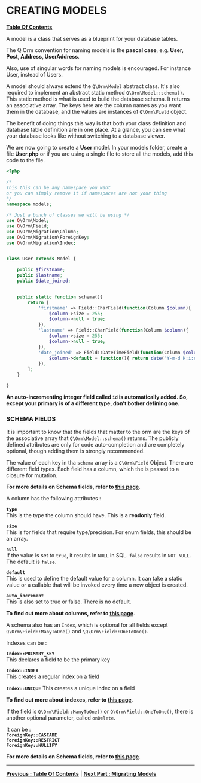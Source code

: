 
# CREATING MODELS  

**[ Table Of Contents ](toc.md)**


A model is a class that serves as a blueprint for your database tables.

The Q Orm convention for naming models is the **pascal case**, e.g. **User, Post, Address, UserAddress**.

Also, use of singular words for naming models is encouraged. For instance User, instead of Users.

A model should always extend the `Q\Orm\Model` abstract class. It's also required to implement an abstract static method `Q\Orm\Model::schema()`. This static method is what is used to build the database schema. It returns an associative array. The keys here are the column names as you want them in the database, and the values are instances of `Q\Orm\Field` object.  

The benefit of doing things this way is that both your class definition and database table definition are in one place. At a glance, you can see what your database looks like without switching to a database viewer.

We are now going to create a **User** model. In your models folder, create a file **User.php** or if you are using a single file to store all the models, add this code to the file.

```php
<?php

/* 
This this can be any namespace you want 
or you can simply remove it if namespaces are not your thing
*/
namespace models;

/* Just a bunch of classes we will be using */
use Q\Orm\Model;
use Q\Orm\Field;
use Q\Orm\Migration\Column;
use Q\Orm\Migration\ForeignKey;
use Q\Orm\Migration\Index;


class User extends Model {

	public $firstname;
	public $lastname;	
	public $date_joined;


	public static function schema(){
		return [
			'firstname' => Field::CharField(function(Column $column){				
				$column->size = 255;
				$column->null = true;
			}),
			'lastname' => Field::CharField(function(Column $column){				
				$column->size = 255;
				$column->null = true;
			}),
			'date_joined' => Field::DateTimeField(function(Column $column){				
				$column->default = function(){ return date("Y-m-d H:i:s"); };
			}),			
		];
	}

}

```

**An auto-incrementing integer field called `id` is automatically added. So, except your primary is of a different type, don't bother defining one.**

### SCHEMA FIELDS

It is important to know that the fields that matter to the orm are the keys of the associative array that `Q\Orm\Model::schema()` returns. The publicly defined attributes are only for code auto-completion and are completely optional, though adding them is strongly recommended.

The value of each key in tha `schema` array is a `Q\Orm\Field` Object. There are different field types. Each field has a column, which the is passed to a closure for mutation.

**For more details on Schema fields, refer to [this page](../partials/schema_fields.md)**.

A column has the following attributes : 

**`type`**  
This is the type the column should have. This is a **readonly** field.

**`size`**  
This is for fields that require type/precision. For enum fields, this should be an array.

**`null`**  
If the value is set to `true`, it results in `NULL` in SQL. `false` results in `NOT NULL`. The default is `false`.

**`default`**  
This is used to define the default value for a column. It can take a static value or a callable that will be invoked every time a new object is created.

**`auto_increment`**  
This is also set to true or false. There is no default.

**To find out more about columns, refer to [this page](../partials/column.md)**.  


A schema also has an `Index`, which is optional for all fields except `Q\Orm\Field::ManyToOne()` and `\Q\Orm\Field::OneToOne()`.

Indexes can be :

**`Index::PRIMARY_KEY`**  
This declares a field to be the primary key

**`Index::INDEX`**  
This creates a regular index on a field

**`Index::UNIQUE`**
This creates a unique index on a field 

**To find out more about indexes, refer to [this page](../partials/indexes.md)**. 

If the field is `Q\Orm\Field::ManyToOne()` or `Q\Orm\Field::OneToOne()`, there is another optional parameter, called `onDelete`.

It can be :   
**`ForeignKey::CASCADE`**  
**`ForeignKey::RESTRICT`**  
**`ForeignKey::NULLIFY`**

**For more details on Schema fields, refer to [this page](../partials/schema_fields.md)**.  

----
**[ Previous : Table Of Contents](toc.md)**  |  **[Next Part : Migrating Models](migrating_models.md)**   